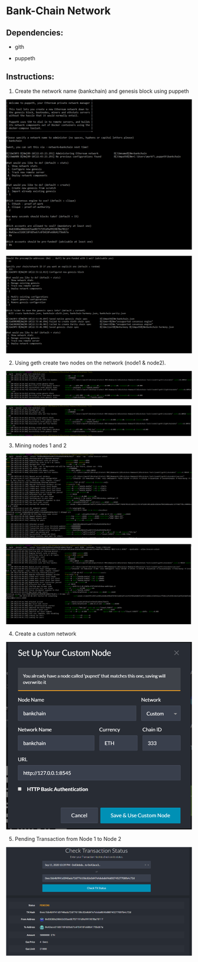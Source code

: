 # Bank-Chain Network

## Dependencies:

 - gith

 - puppeth

 ## Instructions:

1. Create the network name (bankchain) and genesis block using puppeth

![network setup](Screenshots/network_setup.PNG)

![network setup](Screenshots/network_setup2.PNG)

2. Using geth create two nodes on the network (node1 & node2).

![node1](Screenshots/node1.PNG)

![node2](Screenshots/node2.PNG)

3. Mining nodes 1 and 2

![node1 mining](Screenshots/node1_mining.PNG)

![node2 mining](Screenshots/node2_mining.PNG)

4. Create a custom network

![custom node setup](Screenshots/custom_node_setup.PNG)

5. Pending Transaction from Node 1 to Node 2

![Transaction_data](Screenshots/Transaction_data.PNG)